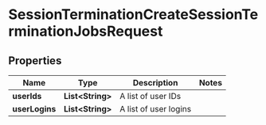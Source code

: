 

# SessionTerminationCreateSessionTerminationJobsRequest


## Properties

| Name | Type | Description | Notes |
|------------ | ------------- | ------------- | -------------|
|**userIds** | **List&lt;String&gt;** | A list of user IDs |  |
|**userLogins** | **List&lt;String&gt;** | A list of user logins |  |



